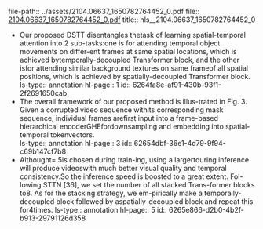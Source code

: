 file-path:: ../assets/2104.06637_1650782764452_0.pdf
file:: [2104.06637_1650782764452_0.pdf](../assets/2104.06637_1650782764452_0.pdf)
title:: hls__2104.06637_1650782764452_0
- Our  proposed  DSTT  disentangles  thetask of learning spatial-temporal attention into 2 sub-tasks:one is for attending temporal object movements on differ-ent frames at same spatial locations, which is achieved bytemporally-decoupled Transformer block, and the other isfor  attending  similar  background  textures  on  same  frameof  all  spatial  positions,  which  is  achieved  by  spatially-decoupled  Transformer  block.
  ls-type:: annotation
  hl-page:: 1
  id:: 6264fa8e-af91-430b-93f1-2f2691650cab
- The overall framework of our proposed method is illus-trated  in  Fig.  3.   Given  a  corrupted  video  sequence  withits  corresponding  mask  sequence,  individual  frames  arefirst input into a frame-based hierarchical encoderGHEfordownsampling and embedding into spatial-temporal tokenvectors.  
  ls-type:: annotation
  hl-page:: 3
  id:: 62654dbf-36e1-4d79-9f94-c69b147cf7b8
- Althought= 5is chosen during train-ing,  using a largertduring inference will produce videoswith much better visual quality and temporal consistency.So  the  inference  speed  is  boosted  to  a  great  extent.   Fol-lowing STTN [36], we set the number of all stacked Trans-former blocks to8.   As for the stacking strategy,  we em-pirically make a temporally-decoupled block followed by aspatially-decoupled block and repeat this for4times.
  ls-type:: annotation
  hl-page:: 5
  id:: 6265e866-d2b0-4b2f-b913-29791126d358